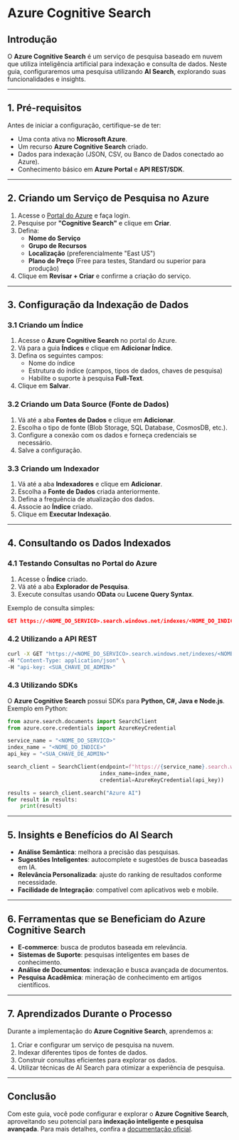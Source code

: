 # Azure Cognitive Search

## Introdução
O **Azure Cognitive Search** é um serviço de pesquisa baseado em nuvem que utiliza inteligência artificial para indexação e consulta de dados. Neste guia, configuraremos uma pesquisa utilizando **AI Search**, explorando suas funcionalidades e insights.

---

## 1. Pré-requisitos
Antes de iniciar a configuração, certifique-se de ter:
- Uma conta ativa no **Microsoft Azure**.
- Um recurso **Azure Cognitive Search** criado.
- Dados para indexação (JSON, CSV, ou Banco de Dados conectado ao Azure).
- Conhecimento básico em **Azure Portal** e **API REST/SDK**.

---

## 2. Criando um Serviço de Pesquisa no Azure
1. Acesse o [Portal do Azure](https://portal.azure.com) e faça login.
2. Pesquise por **"Cognitive Search"** e clique em **Criar**.
3. Defina:
   - **Nome do Serviço**
   - **Grupo de Recursos**
   - **Localização** (preferencialmente "East US")
   - **Plano de Preço** (Free para testes, Standard ou superior para produção)
4. Clique em **Revisar + Criar** e confirme a criação do serviço.

---

## 3. Configuração da Indexação de Dados
### 3.1 Criando um Índice
1. Acesse o **Azure Cognitive Search** no portal do Azure.
2. Vá para a guia **Índices** e clique em **Adicionar Índice**.
3. Defina os seguintes campos:
   - Nome do índice
   - Estrutura do índice (campos, tipos de dados, chaves de pesquisa)
   - Habilite o suporte à pesquisa **Full-Text**.
4. Clique em **Salvar**.

### 3.2 Criando um Data Source (Fonte de Dados)
1. Vá até a aba **Fontes de Dados** e clique em **Adicionar**.
2. Escolha o tipo de fonte (Blob Storage, SQL Database, CosmosDB, etc.).
3. Configure a conexão com os dados e forneça credenciais se necessário.
4. Salve a configuração.

### 3.3 Criando um Indexador
1. Vá até a aba **Indexadores** e clique em **Adicionar**.
2. Escolha a **Fonte de Dados** criada anteriormente.
3. Defina a frequência de atualização dos dados.
4. Associe ao **Índice** criado.
5. Clique em **Executar Indexação**.

---

## 4. Consultando os Dados Indexados
### 4.1 Testando Consultas no Portal do Azure
1. Acesse o **Índice** criado.
2. Vá até a aba **Explorador de Pesquisa**.
3. Execute consultas usando **OData** ou **Lucene Query Syntax**.

Exemplo de consulta simples:
```json
GET https://<NOME_DO_SERVICO>.search.windows.net/indexes/<NOME_DO_INDICE>/docs?api-version=2023-07-01&search=*
```

### 4.2 Utilizando a API REST
```bash
curl -X GET "https://<NOME_DO_SERVICO>.search.windows.net/indexes/<NOME_DO_INDICE>/docs?api-version=2023-07-01&search=*" \
-H "Content-Type: application/json" \
-H "api-key: <SUA_CHAVE_DE_ADMIN>"
```

### 4.3 Utilizando SDKs
O **Azure Cognitive Search** possui SDKs para **Python, C#, Java e Node.js**.
Exemplo em Python:
```python
from azure.search.documents import SearchClient
from azure.core.credentials import AzureKeyCredential

service_name = "<NOME_DO_SERVICO>"
index_name = "<NOME_DO_INDICE>"
api_key = "<SUA_CHAVE_DE_ADMIN>"

search_client = SearchClient(endpoint=f"https://{service_name}.search.windows.net/",
                             index_name=index_name,
                             credential=AzureKeyCredential(api_key))

results = search_client.search("Azure AI")
for result in results:
    print(result)
```

---

## 5. Insights e Benefícios do AI Search
- **Análise Semântica**: melhora a precisão das pesquisas.
- **Sugestões Inteligentes**: autocomplete e sugestões de busca baseadas em IA.
- **Relevância Personalizada**: ajuste do ranking de resultados conforme necessidade.
- **Facilidade de Integração**: compatível com aplicativos web e mobile.

---

## 6. Ferramentas que se Beneficiam do Azure Cognitive Search
- **E-commerce**: busca de produtos baseada em relevância.
- **Sistemas de Suporte**: pesquisas inteligentes em bases de conhecimento.
- **Análise de Documentos**: indexação e busca avançada de documentos.
- **Pesquisa Acadêmica**: mineração de conhecimento em artigos científicos.

---

## 7. Aprendizados Durante o Processo
Durante a implementação do **Azure Cognitive Search**, aprendemos a:
1. Criar e configurar um serviço de pesquisa na nuvem.
2. Indexar diferentes tipos de fontes de dados.
3. Construir consultas eficientes para explorar os dados.
4. Utilizar técnicas de AI Search para otimizar a experiência de pesquisa.

---

## Conclusão
Com este guia, você pode configurar e explorar o **Azure Cognitive Search**, aproveitando seu potencial para **indexação inteligente e pesquisa avançada**. Para mais detalhes, confira a [documentação oficial](https://learn.microsoft.com/en-us/azure/search/).
